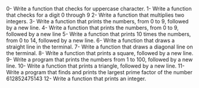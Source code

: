 0- Write a function that checks for uppercase character.
1- Write a function that checks for a digit 0 through 9
2- Write a function that multiplies two integers.
3- Write a function that prints the numbers, from 0 to 9, followed by a new line.
4- Write a function that prints the numbers, from 0 to 9, followed by a new line
5- Write a function that prints 10 times the numbers, from 0 to 14, followed by a new line.
6- Write a function that draws a straight line in the terminal.
7- Write a function that draws a diagonal line on the terminal.
8- Write a function that prints a square, followed by a new line.
9- Write a program that prints the numbers from 1 to 100, followed by a new line.
10- Write a function that prints a triangle, followed by a new line.
11- Write a program that finds and prints the largest prime factor of the number 612852475143
12- Write a function that prints an integer.
